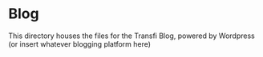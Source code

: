 # Blog

This directory houses the files for the Transfi Blog, powered by Wordpress (or insert whatever blogging platform here)